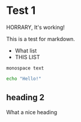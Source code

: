 # Test 1
HORRARY, It's working!

This is a test for markdown.

- What list
- THIS LIST

`monospace text `
``` bash
echo "Hello!"
```

## heading 2

What a nice heading
